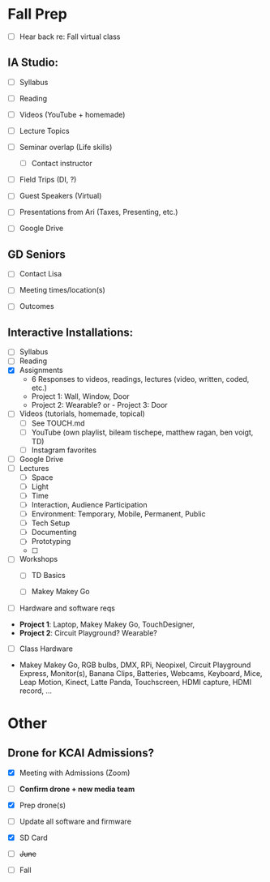 # Fall Prep

- [ ] Hear back re: Fall virtual class


## IA Studio:
- [ ] Syllabus
- [ ] Reading
- [ ] Videos (YouTube + homemade)
- [ ] Lecture Topics
- [ ] Seminar overlap (Life skills)
  - [ ] Contact instructor
- [ ] Field Trips (DI, ?)
- [ ] Guest Speakers (Virtual)
- [ ] Presentations from Ari (Taxes, Presenting, etc.)
- [ ] Google Drive


## GD Seniors
- [ ] Contact Lisa
- [ ] Meeting times/location(s)
- [ ] Outcomes


## Interactive Installations:
- [ ] Syllabus 
- [ ] Reading
- [X] Assignments 
  - 6 Responses to videos, readings, lectures  (video, written, coded, etc.)
  - Project 1: Wall, Window, Door
  - Project 2: Wearable?
  or - Project 3: Door
- [ ] Videos (tutorials, homemade, topical)
  - [ ] See TOUCH.md
  - [ ] YouTube (own playlist, bileam tischepe, matthew ragan, ben voigt, TD)
  - [ ] Instagram favorites
- [ ] Google Drive
- [ ] Lectures
  - [ ] Space
  - [ ] Light
  - [ ] Time
  - [ ] Interaction, Audience Participation
  - [ ] Environment: Temporary, Mobile, Permanent, Public
  - [ ] Tech Setup
  - [ ] Documenting
  - [ ] Prototyping
  - [ ] 
- [ ] Workshops
  - [ ] TD Basics
  - [ ] Makey Makey Go
  

- [ ] Hardware and software reqs
- **Project 1**: Laptop, Makey Makey Go, TouchDesigner, 
- **Project 2**: Circuit Playground? Wearable? 

- [ ] Class Hardware
- Makey Makey Go, RGB bulbs, DMX, RPi, Neopixel, Circuit Playground Express, Monitor(s), Banana Clips, Batteries, Webcams, Keyboard, Mice, Leap Motion, Kinect, Latte Panda, Touchscreen, HDMI capture, HDMI record, ...


# Other

## Drone for KCAI Admissions?
- [X] Meeting with Admissions (Zoom)
- [ ] **Confirm drone + new media team**

- [X] Prep drone(s)
- [ ] Update all software and firmware
- [X] SD Card
- [ ] ~~June~~
- [ ] Fall
